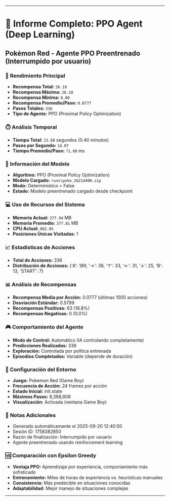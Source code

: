 
---
# 🤖 Informe Completo: PPO Agent (Deep Learning)
## Pokémon Red - Agente PPO Preentrenado (Interrumpido por usuario)

### 🎯 **Rendimiento Principal**
- **Recompensa Total:** `26.10`
- **Recompensa Máxima:** `26.10`
- **Recompensa Mínima:** `0.00`
- **Recompensa Promedio/Paso:** `0.0777`
- **Pasos Totales:** `336`
- **Tipo de Agente:** PPO (Proximal Policy Optimization)

### ⏱️ **Análisis Temporal**
- **Tiempo Total:** `23.88` segundos (0.40 minutos)
- **Pasos por Segundo:** `14.07`
- **Tiempo Promedio/Paso:** `71.08` ms

### 🧠 **Información del Modelo**
- **Algoritmo:** PPO (Proximal Policy Optimization)
- **Modelo Cargado:** `runs\poke_26214400.zip`
- **Modo:** Determinístico = False
- **Estado:** Modelo preentrenado cargado desde checkpoint

### 💻 **Uso de Recursos del Sistema**
- **Memoria Actual:** `377.94` MB
- **Memoria Promedio:** `377.81` MB
- **CPU Actual:** `802.8%`
- **Posiciones Únicas Visitadas:** 1

### 📈 **Estadísticas de Acciones**
- **Total de Acciones:** 336
- **Distribución de Acciones:** {'A': 189, '→': 38, '↑': 33, '←': 31, '↓': 25, 'B': 13, 'START': 7}

### 📊 **Análisis de Recompensas**
- **Recompensa Media por Acción:** 0.0777 (últimas 1000 acciones)
- **Desviación Estándar:** 0.5799
- **Recompensas Positivas:** 63 (18.8%)
- **Recompensas Negativas:** 0 (0.0%)

### 🎮 **Comportamiento del Agente**
- **Modo de Control:** Automático (IA controlando completamente)
- **Predicciones Realizadas:** 336
- **Exploración:** Controlada por política entrenada
- **Episodios Completados:** Variable (depende de duración)

### 🔧 **Configuración del Entorno**
- **Juego:** Pokemon Red (Game Boy)
- **Frecuencia de Acción:** 24 frames por acción
- **Estado Inicial:** init.state
- **Máximos Pasos:** 8,388,608
- **Visualización:** Activada (ventana Game Boy)

### 📝 **Notas Adicionales**
- Generado automáticamente el 2025-09-20 12:40:50
- Sesión ID: 1758382850
- Razón de finalización: Interrumpido por usuario
- Agente preentrenado usando reinforcement learning

### 🆚 **Comparación con Epsilon Greedy**
- **Ventaja PPO:** Aprendizaje por experiencia, comportamiento más sofisticado
- **Entrenamiento:** Miles de horas de experiencia vs. heurísticas manuales
- **Consistencia:** Más predecible en situaciones conocidas
- **Adaptabilidad:** Mejor manejo de situaciones complejas

---
